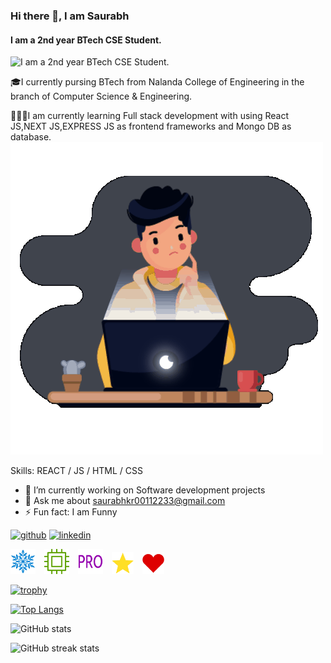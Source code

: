 ### Hi there 👋, I am Saurabh
#### I am a 2nd year BTech CSE Student.
![I am a 2nd year BTech CSE Student.](https://export-download.canva.com/G6RPo/DAF_rdG6RPo/5/0/0001-8193595484800441357.png?X-Amz-Algorithm=AWS4-HMAC-SHA256&X-Amz-Credential=AKIAJHKNGJLC2J7OGJ6Q%2F20240316%2Fus-east-1%2Fs3%2Faws4_request&X-Amz-Date=20240316T044109Z&X-Amz-Expires=42145&X-Amz-Signature=50be322ed78ae51c4788c5eaab6e6487de7aa8b6ea21adcfd15605d3a84736e8&X-Amz-SignedHeaders=host&response-content-disposition=attachment%3B%20filename%2A%3DUTF-8%27%27Black%2520Minimal%2520Business%2520Personal%2520Profile%2520Linkedin%2520Banner.png&response-expires=Sat%2C%2016%20Mar%202024%2016%3A23%3A34%20GMT)

🎓I currently pursing BTech from Nalanda College of Engineering in the branch of Computer Science & Engineering. 

🧑🏻‍💻I am currently learning Full stack development with using React JS,NEXT JS,EXPRESS JS as frontend frameworks and Mongo DB as database.
<img src="https://github.com/Saurabhkrtech/Saurabhkrtech/blob/main/Create%20dynamic%20commerce.gif"/>                                        

Skills:  REACT / JS / HTML / CSS

- 🔭 I’m currently working on Software development projects 
- 💬 Ask me about saurabhkr00112233@gmail.com 
- ⚡ Fun fact: I am Funny 

[<img src='https://cdn.jsdelivr.net/npm/simple-icons@3.0.1/icons/github.svg' alt='github' height='40'>](https://github.com/saurabhkrtech)
[<img src='https://cdn.jsdelivr.net/npm/simple-icons@3.0.1/icons/linkedin.svg' alt='linkedin' height='40'>](https://www.linkedin.com/in/saurabhkrtech/)  

<a href='https://archiveprogram.github.com/'><img src='https://raw.githubusercontent.com/acervenky/animated-github-badges/master/assets/acbadge.gif' width='40' height='40'></a> <a href='https://docs.github.com/en/developers'><img src='https://raw.githubusercontent.com/acervenky/animated-github-badges/master/assets/devbadge.gif' width='40' height='40'></a> <a href='https://github.com/pricing'><img src='https://raw.githubusercontent.com/acervenky/animated-github-badges/master/assets/pro.gif' width='40' height='40'></a> <a href='https://stars.github.com/'><img src='https://raw.githubusercontent.com/acervenky/animated-github-badges/master/assets/starbadge.gif' width='35' height='35'></a> <a href='https://docs.github.com/en/github/supporting-the-open-source-community-with-github-sponsors'><img src='https://raw.githubusercontent.com/acervenky/animated-github-badges/master/assets/sponsorbadge.gif' width='35' height='35'></a> 

[![trophy](https://github-profile-trophy.vercel.app/?username=saurabhkrtech)](https://github.com/ryo-ma/github-profile-trophy)

[![Top Langs](https://github-readme-stats.vercel.app/api/top-langs/?username=saurabhkrtech)](https://github.com/anuraghazra/github-readme-stats)

![GitHub stats](https://github-readme-stats.vercel.app/api?username=saurabhkrtech&show_icons=true&count_private=true)  

![GitHub streak stats](https://streak-stats.demolab.com/?user=saurabhkrtech)  


